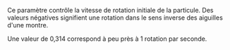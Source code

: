 Ce paramètre contrôle la vitesse de rotation initiale de la particule.
Des valeurs négatives signifient une rotation dans le sens inverse des aiguilles d'une montre.

Une valeur de 0,314 correspond à peu près à 1 rotation par seconde.